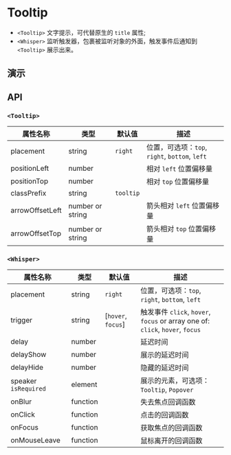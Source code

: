 # Tooltip [<i class="icon icon-edit2" ></i>](https://github.com/rsuite/rsuite.github.io/blob/master/src/components/tooltip/index.md)

- `<Tooltip>` 文字提示，可代替原生的 `title` 属性;
- `<Whisper>` 监听触发器，包裹被监听对象的外面，触发事件后通知到 `<Tooltip>` 展示出来。


## 演示

<!--{demo}-->

## API

### `<Tooltip>`

| 属性名称            | 类型               | 默认值       | 描述                                      |
|-----------------|------------------|-----------|-----------------------------------------|
| placement       | string           | `right`   | 位置，可选项：`top`, `right`, `bottom`, `left` |
| positionLeft    | number           |           | 相对 `left` 位置偏移量                         |
| positionTop     | number           |           | 相对 `top` 位置偏移量                          |
| classPrefix     | string           | `tooltip` |                                         |
| arrowOffsetLeft | number or string |           | 箭头相对 `left` 位置偏移量                       |
| arrowOffsetTop  | number or string |           | 箭头相对 `top` 位置偏移量                        |

### `<Whisper>`

| 属性名称                 | 类型       | 默认值                | 描述                                                                         |
|----------------------|----------|--------------------|----------------------------------------------------------------------------|
| placement            | string   | `right`            | 位置，可选项：`top`, `right`, `bottom`, `left`                                    |
| trigger              | string   | [`hover`, `focus`] | 触发事件 `click`, `hover`, `focus` or  array one of: `click`, `hover`, `focus` |
| delay                | number   |                    | 延迟时间                                                                       |
| delayShow            | number   |                    | 展示的延迟时间                                                                    |
| delayHide            | number   |                    | 隐藏的延迟时间                                                                    |
| speaker `isRequired` | element  |                    | 展示的元素，可选项：`Tooltip`, `Popover`                                             |
| onBlur               | function |                    | 失去焦点回调函数                                                                   |
| onClick              | function |                    | 点击的回调函数                                                                    |
| onFocus              | function |                    | 获取焦点的回调函数                                                                  |
| onMouseLeave         | function |                    | 鼠标离开的回调函数                                                                  |
